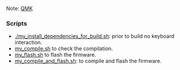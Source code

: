 Note: [QMK](thorg://notes/9e5ihl98dfsrkg80r0b1mqd)

### Scripts
- [./my_install_dependencies_for_build.sh](./my_install_dependencies_for_build.sh): prior to build no keyboard interaction.
- [my_compile.sh](./my_compile.sh) to check the compilation.
- [my_flash.sh](./my_flash.sh) to flash the firmware.
- [my_compile_and_flash.sh](./my_compile_and_flash.sh): to compile and flash the firmware.


